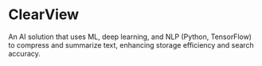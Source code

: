 # ClearView
An AI solution that uses ML, deep learning, and NLP (Python, TensorFlow) to compress and summarize text, enhancing storage efficiency and search accuracy.
